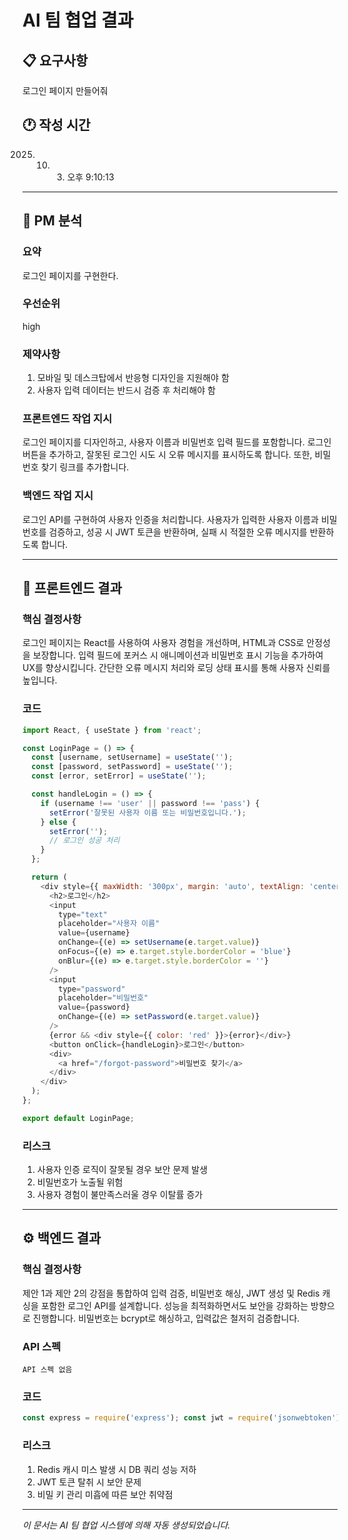 # AI 팀 협업 결과

## 📋 요구사항
로그인 페이지 만들어줘

## 🕐 작성 시간
2025. 10. 3. 오후 9:10:13

---

## 👔 PM 분석

### 요약
로그인 페이지를 구현한다.

### 우선순위
high

### 제약사항
1. 모바일 및 데스크탑에서 반응형 디자인을 지원해야 함
2. 사용자 입력 데이터는 반드시 검증 후 처리해야 함

### 프론트엔드 작업 지시
로그인 페이지를 디자인하고, 사용자 이름과 비밀번호 입력 필드를 포함합니다. 로그인 버튼을 추가하고, 잘못된 로그인 시도 시 오류 메시지를 표시하도록 합니다. 또한, 비밀번호 찾기 링크를 추가합니다.

### 백엔드 작업 지시
로그인 API를 구현하여 사용자 인증을 처리합니다. 사용자가 입력한 사용자 이름과 비밀번호를 검증하고, 성공 시 JWT 토큰을 반환하며, 실패 시 적절한 오류 메시지를 반환하도록 합니다.

---

## 🎨 프론트엔드 결과

### 핵심 결정사항
로그인 페이지는 React를 사용하여 사용자 경험을 개선하며, HTML과 CSS로 안정성을 보장합니다. 입력 필드에 포커스 시 애니메이션과 비밀번호 표시 기능을 추가하여 UX를 향상시킵니다. 간단한 오류 메시지 처리와 로딩 상태 표시를 통해 사용자 신뢰를 높입니다.

### 코드
```javascript
import React, { useState } from 'react';

const LoginPage = () => {
  const [username, setUsername] = useState('');
  const [password, setPassword] = useState('');
  const [error, setError] = useState('');

  const handleLogin = () => {
    if (username !== 'user' || password !== 'pass') {
      setError('잘못된 사용자 이름 또는 비밀번호입니다.');
    } else {
      setError('');
      // 로그인 성공 처리
    }
  };

  return (
    <div style={{ maxWidth: '300px', margin: 'auto', textAlign: 'center' }}>
      <h2>로그인</h2>
      <input 
        type="text" 
        placeholder="사용자 이름" 
        value={username} 
        onChange={(e) => setUsername(e.target.value)} 
        onFocus={(e) => e.target.style.borderColor = 'blue'}
        onBlur={(e) => e.target.style.borderColor = ''}
      />
      <input 
        type="password" 
        placeholder="비밀번호" 
        value={password} 
        onChange={(e) => setPassword(e.target.value)} 
      />
      {error && <div style={{ color: 'red' }}>{error}</div>}
      <button onClick={handleLogin}>로그인</button>
      <div>
        <a href="/forgot-password">비밀번호 찾기</a>
      </div>
    </div>
  );
};

export default LoginPage;
```

### 리스크
1. 사용자 인증 로직이 잘못될 경우 보안 문제 발생
2. 비밀번호가 노출될 위험
3. 사용자 경험이 불만족스러울 경우 이탈률 증가

---

## ⚙️ 백엔드 결과

### 핵심 결정사항
제안 1과 제안 2의 강점을 통합하여 입력 검증, 비밀번호 해싱, JWT 생성 및 Redis 캐싱을 포함한 로그인 API를 설계합니다. 성능을 최적화하면서도 보안을 강화하는 방향으로 진행합니다. 비밀번호는 bcrypt로 해싱하고, 입력값은 철저히 검증합니다.

### API 스펙
```
API 스펙 없음
```

### 코드
```javascript
const express = require('express'); const jwt = require('jsonwebtoken'); const bcrypt = require('bcrypt'); const bodyParser = require('body-parser'); const { Pool } = require('pg'); const Redis = require('ioredis'); const app = express(); const pool = new Pool(); const redis = new Redis(); const secretKey = 'your_secret_key'; app.use(bodyParser.json()); app.post('/login', async (req, res) => { const { username, password } = req.body; if (!username || !password || typeof username !== 'string' || typeof password !== 'string') { return res.status(400).json({ error: 'Invalid input' }); } const cachedPassword = await redis.get(username); let user; if (cachedPassword) { user = { password: cachedPassword }; } else { const result = await pool.query('SELECT * FROM users WHERE username = $1', [username]); user = result.rows[0]; if (user) { await redis.set(username, user.password); } } if (user && bcrypt.compareSync(password, user.password)) { const token = jwt.sign({ id: user.id }, secretKey, { expiresIn: '1h' }); res.json({ token }); } else { res.status(401).json({ error: 'Invalid credentials' }); } }); const PORT = process.env.PORT || 3000; app.listen(PORT, () => console.log(`Server running on port ${PORT}`));
```

### 리스크
1. Redis 캐시 미스 발생 시 DB 쿼리 성능 저하
2. JWT 토큰 탈취 시 보안 문제
3. 비밀 키 관리 미흡에 따른 보안 취약점

---

*이 문서는 AI 팀 협업 시스템에 의해 자동 생성되었습니다.*
